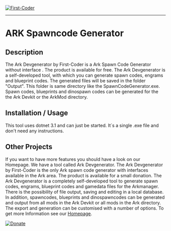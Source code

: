 [![First-Coder](https://first-coder.de/images/logos/LogoFirstCoderDarkHorizontal.png)](https://first-coder.de/)

---

# ARK Spawncode Generator

## Description

The Ark Devgenerator by First-Coder is a Ark Spawn Code Generator without interface . The product is available for free. The Ark Devgenerator is a self-developed tool, with which you can generate spawn codes, engrams and blueprint codes. The generated files will be saved in the folder "Output". This folder is same directory like the SpawnCodeGenerator.exe. Spawn codes, blueprints and dinospawn codes can be generated for the the Ark Devkit or the ArkMod directory.

## Installation / Usage

This tool uses dotnet 3.1 and can just be started. It´s a single .exe file and don't need any instructions.

## Other Projects

If you want to have more features you should have a look on our Homepage. We have a tool called Ark Devgenerator. The Ark Devgenerator by First-Coder is the only Ark spawn code generator with interfaces available in the Ark area. The product is available for a small donation. The Ark Devgenerator is a completely self-developed tool to generate spawn codes, engrams, blueprint codes and gamedata files for the Arkmanager. There is the possibility of file output, saving and editing in a local database. In addition, spawncodes, blueprints and dinospawncodes can be generated and output from all mods in the Ark Devkit or all mods in the Ark directory. The export and generation can be customised with a number of options. To get more Information see our [Homepage](https://first-coder.de/).

[![Donate](https://img.shields.io/badge/Donate-PayPal-green.svg)](https://www.paypal.com/donate?hosted_button_id=8PBF4BN7R46TE)
